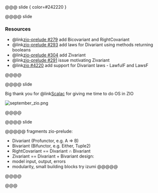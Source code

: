 @@@ slide { color=#242220 }

@@@@ slide

### Resources

* @link[zio-prelude #279](https://github.com/zio/zio-prelude/pull/279) add Bicovariant and RightCovariant 
* @link[zio-prelude #293](https://github.com/zio/zio-prelude/pull/293) add laws for Divariant using methods returning booleans
* @link[zio-prelude #304](https://github.com/zio/zio-prelude/pull/304) add Zivariant
* @link[zio-prelude #291](https://github.com/zio/zio-prelude/issues/291) issue motivating Zivariant
* @link[zio #4220](https://github.com/zio/zio/pull/4220) add support for Divariant laws - LawfulF and LawsF

@@@@

@@@@ slide

Big thank you for @link[Scalac](https://scalac.io/) for giving me time to do OS in ZIO

![september_zio.png](images/september_zio.png)

@@@@

@@@@ slide

@@@@@ fragments
zio-prelude:  
* Divariant (Profunctor, e.g. A => B)
* Bivariant (Bifunctor, e.g. Either, Tuple2)
* RightCovariant == Divariant ∩ Bivariant
* Zivariant == Divariant + Bivariant
design:
* model input, output, errors
* modularity, small building blocks
try izumi
@@@@@

@@@@

@@@